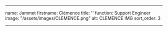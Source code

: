 ---

name: Jammet
firstname: Clémence
title: ''
function: Support Engineer
image: "/assets/images/CLEMENCE.png"
alt: CLEMENCE IMG
sort_order: 3

---
